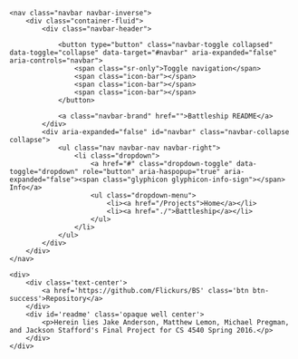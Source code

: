 <!DOCTYPE html>
<html lang="en">
<head>
    <meta charset="UTF-8">
    <title>Battleship README</title>
    <script src="https://ajax.googleapis.com/ajax/libs/jquery/1.12.0/jquery.min.js"></script>
    <script src="http://maxcdn.bootstrapcdn.com/bootstrap/3.3.6/js/bootstrap.min.js"></script>
    <link rel="stylesheet" href="http://maxcdn.bootstrapcdn.com/bootstrap/3.3.6/css/bootstrap.min.css">
    <link rel="stylesheet" href="css/style.css">
    <script src="js/Connection.js"></script>
</head>

<body>
    <div class="background-image background">
        <div class="background opaque">
        </div>
    </div>

    <nav class="navbar navbar-inverse">
        <div class="container-fluid">
            <div class="navbar-header">

                <button type="button" class="navbar-toggle collapsed" data-toggle="collapse" data-target="#navbar" aria-expanded="false" aria-controls="navbar">
                    <span class="sr-only">Toggle navigation</span>
                    <span class="icon-bar"></span>
                    <span class="icon-bar"></span>
                    <span class="icon-bar"></span>
                </button>

                <a class="navbar-brand" href="">Battleship README</a>
            </div>
            <div aria-expanded="false" id="navbar" class="navbar-collapse collapse">
                <ul class="nav navbar-nav navbar-right">
                    <li class="dropdown">
                        <a href="#" class="dropdown-toggle" data-toggle="dropdown" role="button" aria-haspopup="true" aria-expanded="false"><span class="glyphicon glyphicon-info-sign"></span> Info</a>
                        <ul class="dropdown-menu">
                            <li><a href="/Projects">Home</a></li>
                            <li><a href="./">Battleship</a></li>
                        </ul>
                    </li>
                </ul>
            </div>
        </div>
    </nav>

    <div>
        <div class='text-center'>
            <a href='https://github.com/Flickurs/BS' class='btn btn-success'>Repository</a>
        </div>
        <div id='readme' class='opaque well center'>
            <p>Herein lies Jake Anderson, Matthew Lemon, Michael Pregman, and Jackson Stafford's Final Project for CS 4540 Spring 2016.</p>
        </div>
    </div>

</body>
</html>
